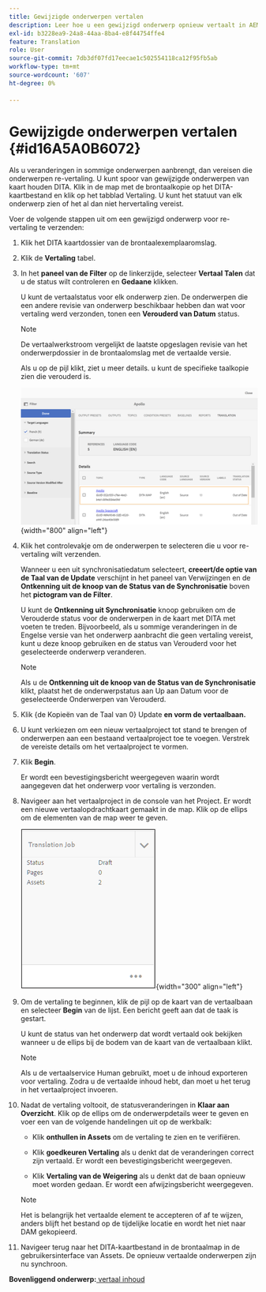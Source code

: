 ```yaml
---
title: Gewijzigde onderwerpen vertalen
description: Leer hoe u een gewijzigd onderwerp opnieuw vertaalt in AEM Guides.
exl-id: b3228ea9-24a8-44aa-8ba4-e8f44754ffe4
feature: Translation
role: User
source-git-commit: 7db3df07fd17eecae1c502554118ca12f95fb5ab
workflow-type: tm+mt
source-wordcount: '607'
ht-degree: 0%

---
```


# Gewijzigde onderwerpen vertalen {#id16A5A0B6072}

Als u veranderingen in sommige onderwerpen aanbrengt, dan vereisen die onderwerpen re-vertaling. U kunt spoor van gewijzigde onderwerpen van kaart houden DITA. Klik in de map met de brontaalkopie op het DITA-kaartbestand en klik op het tabblad Vertaling. U kunt het statuut van elk onderwerp zien of het al dan niet hervertaling vereist.

Voer de volgende stappen uit om een gewijzigd onderwerp voor re-vertaling te verzenden:

1. Klik het DITA kaartdossier van de brontaalexemplaaromslag.

1. Klik de **Vertaling** tabel.

1. In het **paneel van de Filter** op de linkerzijde, selecteer **Vertaal Talen** dat u de status wilt controleren en **Gedaane** klikken.

   U kunt de vertaalstatus voor elk onderwerp zien. De onderwerpen die een andere revisie van onderwerp beschikbaar hebben dan wat voor vertaling werd verzonden, tonen een **Verouderd van Datum** status.

   >[!NOTE]
   >
   > De vertaalwerkstroom vergelijkt de laatste opgeslagen revisie van het onderwerpdossier in de brontaalomslag met de vertaalde versie.

   Als u op de pijl klikt, ziet u meer details. u kunt de specifieke taalkopie zien die verouderd is.

   ![](images/out-of-sync-uuid.png){width="800" align="left"}

1. Klik het controlevakje om de onderwerpen te selecteren die u voor re-vertaling wilt verzenden.

   Wanneer u een uit synchronisatiedatum selecteert, **creeert/de optie van de Taal van de Update** verschijnt in het paneel van Verwijzingen en de **Ontkenning uit de knoop van de Status van de Synchronisatie** boven het **pictogram van de Filter**.

   U kunt de **Ontkenning uit Synchronisatie** knoop gebruiken om de Verouderde status voor de onderwerpen in de kaart met DITA met voeten te treden. Bijvoorbeeld, als u sommige veranderingen in de Engelse versie van het onderwerp aanbracht die geen vertaling vereist, kunt u deze knoop gebruiken en de status van Verouderd voor het geselecteerde onderwerp veranderen.

   >[!NOTE]
   >
   > Als u de **Ontkenning uit de knoop van de Status van de Synchronisatie** klikt, plaatst het de onderwerpstatus aan Up aan Datum voor de geselecteerde Onderwerpen van Verouderd.

1. Klik {de Kopieën van de Taal van 0} Update **en vorm de vertaalbaan.**

1. U kunt verkiezen om een nieuw vertaalproject tot stand te brengen of onderwerpen aan een bestaand vertaalproject toe te voegen. Verstrek de vereiste details om het vertaalproject te vormen.

1. Klik **Begin**.

   Er wordt een bevestigingsbericht weergegeven waarin wordt aangegeven dat het onderwerp voor vertaling is verzonden.

1. Navigeer aan het vertaalproject in de console van het Project. Er wordt een nieuwe vertaalopdrachtkaart gemaakt in de map. Klik op de ellips om de elementen van de map weer te geven.

   ![](images/incremental-job.PNG){width="300" align="left"}

1. Om de vertaling te beginnen, klik de pijl op de kaart van de vertaalbaan en selecteer **Begin** van de lijst. Een bericht geeft aan dat de taak is gestart.

   U kunt de status van het onderwerp dat wordt vertaald ook bekijken wanneer u de ellips bij de bodem van de kaart van de vertaalbaan klikt.

   >[!NOTE]
   >
   > Als u de vertaalservice Human gebruikt, moet u de inhoud exporteren voor vertaling. Zodra u de vertaalde inhoud hebt, dan moet u het terug in het vertaalproject invoeren.

1. Nadat de vertaling voltooit, de statusveranderingen in **Klaar aan Overzicht**. Klik op de ellips om de onderwerpdetails weer te geven en voer een van de volgende handelingen uit op de werkbalk:

   - Klik **onthullen in Assets** om de vertaling te zien en te verifiëren.

   - Klik **goedkeuren Vertaling** als u denkt dat de veranderingen correct zijn vertaald. Er wordt een bevestigingsbericht weergegeven.

   - Klik **Vertaling van de Weigering** als u denkt dat de baan opnieuw moet worden gedaan. Er wordt een afwijzingsbericht weergegeven.

   >[!NOTE]
   >
   > Het is belangrijk het vertaalde element te accepteren of af te wijzen, anders blijft het bestand op de tijdelijke locatie en wordt het niet naar DAM gekopieerd.

1. Navigeer terug naar het DITA-kaartbestand in de brontaalmap in de gebruikersinterface van Assets. De opnieuw vertaalde onderwerpen zijn nu synchroon.


**Bovenliggend onderwerp:**[ vertaal inhoud ](translation.md)
